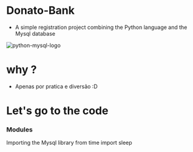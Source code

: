 # Donato-Bank
- A simple registration project combining the Python language and the Mysql database

![python-mysql-logo](https://user-images.githubusercontent.com/51414398/81754862-93d91b00-948d-11ea-951d-020dac250574.jpg)

# why ?
- Apenas por pratica e diversão :D

# Let's go to the code

### Modules
Importing the Mysql library
from time import sleep
